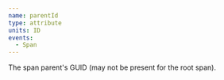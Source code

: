 ```yaml
---
name: parentId
type: attribute
units: ID
events:
  - Span
---
```


The span parent's GUID (may not be present for the root span).